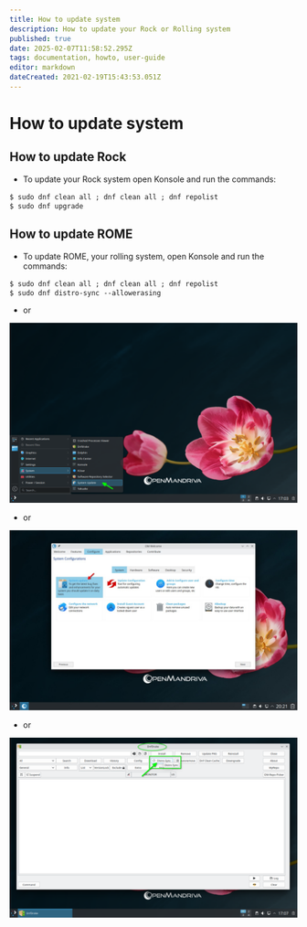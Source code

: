 ```yaml
---
title: How to update system
description: How to update your Rock or Rolling system
published: true
date: 2025-02-07T11:58:52.295Z
tags: documentation, howto, user-guide
editor: markdown
dateCreated: 2021-02-19T15:43:53.051Z
---
```


# How to update system
## How to update Rock
- To update your Rock system open Konsole and run the commands:
```
$ sudo dnf clean all ; dnf clean all ; dnf repolist
$ sudo dnf upgrade
```

## How to update ROME
- To update ROME, your rolling system, open Konsole and run the commands:
```
$ sudo dnf clean all ; dnf clean all ; dnf repolist
$ sudo dnf distro-sync --allowerasing
```

- or

![update-menu.png](/images/update-menu.png)

- or


![update-omwelc.jpg](/images/update-omwelc.jpg)

- or

![update-dnfdrake.png](/images/update-dnfdrake.png)
